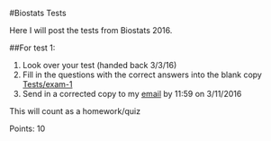 #Biostats Tests

Here I will post the tests from Biostats 2016. 


##For test 1:
1. Look over your test (handed back 3/3/16)
2. Fill in the questions with the correct answers into the blank copy [Tests/exam-1](https://github.com/mlundquist/biostats-2016/blob/master/Tests/exam-1.pdf)
3. Send in a corrected copy to my [email](mailto:mlundqu1@binghamton.edu) by 11:59 on 3/11/2016

This will count as a homework/quiz

Points: 10